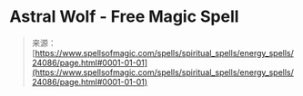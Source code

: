 <!--yml
category: 未分类
date: 2024-06-12 19:09:45
-->

# Astral Wolf - Free Magic Spell

> 来源：[https://www.spellsofmagic.com/spells/spiritual_spells/energy_spells/24086/page.html#0001-01-01](https://www.spellsofmagic.com/spells/spiritual_spells/energy_spells/24086/page.html#0001-01-01)